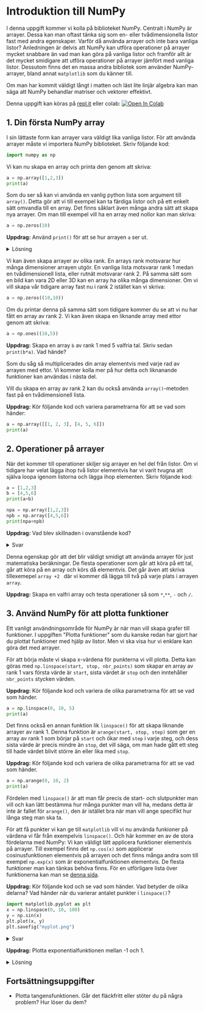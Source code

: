 # Introduktion till NumPy
I denna uppgift kommer vi kolla på biblioteket NumPy. Centralt i NumPy är arrayer. Dessa kan man oftast tänka sig som en- eller tvådimensionella listor fast med andra egenskaper. Varför då använda arrayer och inte bara vanliga listor? Anledningen är delvis att NumPy kan utföra operationer på arrayer mycket snabbare än vad man kan göra på vanliga listor och framför allt är det mycket smidigare att utföra operationer på arrayer jämfört med vanliga listor. Dessutom finns det en massa andra bibliotek som använder NumPy-arrayer, bland annat `matplotlib` som du känner till.

Om man har kommit väldigt långt i matten och läst lite linjär algebra kan man säga att NumPy behandlar matriser och vektorer effektivt.

Denna uppgift kan köras på [repl.it](https://repl.it/languages/python3) eller colab: [![Open In Colab](https://colab.research.google.com/assets/colab-badge.svg)](https://colab.research.google.com/github/lunduniversity/schoolprog-satellite/blob/master/exercises/numpy_intro/Introduktion_NumPy.ipynb)


## 1. Din första NumPy array
I sin lättaste form kan arrayer vara väldigt lika vanliga listor. För att använda arrayer måste vi importera NumPy biblioteket. Skriv följande kod:

```python
import numpy as np
```
Vi kan nu skapa en array och printa den genom att skriva:

```python
a = np.array([1,2,3])
print(a)
```
Som du ser så kan vi använda en vanlig python lista som argument till `array()`. Detta gör att vi till exempel kan ta färdiga listor och på ett enkelt sätt omvandla till en array. Det finns såklart även många andra sätt att skapa nya arrayer. Om man till exempel vill ha en array med nollor kan man skriva:
```python
a = np.zeros(10)
```
**Uppdrag:** Använd `print()` för att se hur arrayen `a` ser ut.

<details>
<summary markdown="span">
Lösning
</summary>
<p><pre>a = np.zeros(10)
print(a)</pre>
</p>
</details>

Vi kan även skapa arrayer av olika rank. En arrays rank motsvarar hur många dimensioner arrayen utgör. En vanliga lista motsvarar rank 1 medan en tvådimensionell lista, eller rutnät motsvarar rank 2. På samma sätt som en bild kan vara 2D eller 3D kan en array ha olika många dimensioner. Om vi vill skapa vår tidigare array fast nu i rank 2 istället kan vi skriva:

```python
a = np.zeros((10,10))
```
Om du printar denna på samma sätt som tidigare kommer du se att vi nu har fått en array av rank 2. Vi kan även skapa en liknande array med ettor genom att skriva:



```python
a = np.ones((10,5))
```

**Uppdrag:** Skapa en array `b` av rank 1 med 5 valfria tal. Skriv sedan `print(b*a)`. Vad hände?

Som du såg så multiplicerades din array elementvis med varje rad av arrayen med ettor. Vi kommer kolla mer på hur detta och liknanande funktioner kan användas i nästa del.

Vill du skapa en array av rank 2 kan du också använda `array()`-metoden fast på en tvådimensionell lista.

**Uppdrag:** Kör följande kod och variera parametrarna för att se vad som händer:

```python
a = np.array([[1, 2, 3], [4, 5, 6]])
print(a)
```


## 2. Operationer på arrayer
När det kommer till operationer skiljer sig arrayer en hel del från listor. Om vi tidigare har velat lägga ihop två listor elementvis har vi varit tvugna att själva loopa igenom listorna och lägga ihop elementen. Skriv följande kod:

```python
a = [1,2,3]
b = [4,5,6]
print(a+b)

npa = np.array([1,2,3])
npb = np.array([4,5,6])
print(npa+npb)
```

**Uppdrag:** Vad blev skillnaden i ovanstående kod?

<details>
<summary markdown="span">
Svar
</summary>
<p>När vi använder <code>+</code> mellan vanliga listor läggs de ihop till en lista medan <code>+</code> mellan arrayer adderas arrayerna elementvis.
</p>
</details>

Denna egenskap gör att det blir väldigt smidigt att använda arrayer för just matematiska beräkningar. De flesta operationer som går att köra på ett tal, går att köra på en array och körs då elementvis. Det går även att skriva tillexemepel `array +2 ` där vi kommer då lägga till två på varje plats i arrayen `array`.

**Uppdrag:** Skapa en valfri array och testa operationer så som `*`,`**`, `-` och `/`.










## 3. Använd NumPy för att plotta funktioner
Ett vanligt användningsområde för NumPy är när man vill skapa grafer till funktioner. I uppgiften "Plotta funktioner" som du kanske redan har gjort har du plottat funktioner med hjälp av listor. Men vi ska visa hur vi enklare kan göra det med arrayer.

För att börja måste vi skapa x-värdena för punkterna vi vill plotta. Detta kan göras med `np.linspace(start, stop, nbr_points)` som skapar en array av rank 1 vars första värde är `start`, sista värdet är `stop` och den inntehåller `nbr_points` stycken värden.

**Uppdrag:** Kör följande kod och variera de olika parametrarna för att se vad som händer.

```python
a = np.linspace(0, 10, 5)
print(a)
```

Det finns också en annan funktion lik `linspace()` för att skapa liknande arrayer av rank 1. Denna funktion är `arange(start, stop, step)` som ger en array av rank 1 som börjar på `start` och ökar med `step` i varje steg, och dess sista värde är precis mindre än `stop`, det vill säga, om man hade gått ett steg till hade värdet blivit större än eller lika med `stop`.

**Uppdrag:** Kör följande kod och variera de olika parametrarna för att se vad som händer.

```python
a = np.arange(0, 10, 2)
print(a)
```

Fördelen med `linspace()` är att man får precis de start- och slutpunkter man vill och kan lätt bestämma hur många punkter man vill ha, medans detta är inte är fallet för `arange()`, den är istället bra när man vill ange specifikt hur långa steg man ska ta.

För att få punkter vi kan ge till `matplotlib` vill vi nu använda funkioner på värdena vi får från exempelvis `linspace()`. Och här kommer en av de stora fördelarna med NumPy: Vi kan väldigt lätt applicera funktioner elementvis på arrayer. Till exempel finns det `np.cos(x)` som applicerar cosinusfunktionen elementvis på arrayen och det finns många andra som till exempel `np.exp(x)` som är exponentialfunktionen elementvis. De flesta funktioner man kan tänkas behöva finns. För en utförligare lista över funktionerna kan man se [denna sida](https://www.geeksforgeeks.org/numpy-mathematical-function/).

**Uppdrag:** Kör följande kod och se vad som händer. Vad betyder de olika delarna? Vad händer när du varierar antalet punkter i `linspace()`?

```python
import matplotlib.pyplot as plt
x = np.linspace(0, 10, 100)
y = np.sin(x)
plt.plot(x, y)
plt.savefig("myplot.png")
```

<details>
<summary markdown="span">
Svar
</summary>
<p>
<code>x = np.linspace(0, 10, 100)</code> skapar en array av x-värden. <code>y = np.sin(x)</code> applicerar sinusfunktionen elementvis på var av dessa värden. Detta gör att vi får massa punkter på grafen till sinusfunktionen. Sist plottar vi den som vanligt. Ju fler punkter man har i linspace, desto "mjukare" blir kurvan.
</p>
</details>


**Uppdrag:** Plotta exponentialfunktionen mellan -1 och 1.

<details><summary markdown="span">Lösning</summary>
<p>
<pre><code>x = np.linspace(-1, 1, 100)
y = np.exp(x)
plt.plot(x, y)
plt.savefig("myplot.png")
</code></pre></p>
</details>

## Fortsättningsuppgifter

- Plotta tangensfunktionen. Går det fläckfritt eller stöter du på några problem? Hur löser du dem?
